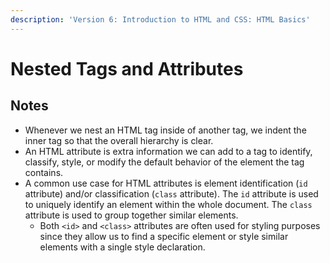 ```yaml
---
description: 'Version 6: Introduction to HTML and CSS: HTML Basics'
---
```


# Nested Tags and Attributes

## Notes

* Whenever we nest an HTML tag inside of another tag, we indent the inner tag so that the overall hierarchy is clear.
* An HTML attribute is extra information we can add to a tag to identify, classify, style, or modify the default behavior of the element the tag contains.
* A common use case for HTML attributes is element identification \(`id` attribute\) and/or classification \(`class` attribute\). The `id` attribute is used to uniquely identify an element within the whole document. The `class` attribute is used to group together similar elements.
  * Both `<id>` and `<class>` attributes are often used for styling purposes since they allow us to find a specific element or style similar elements with a single style declaration.

